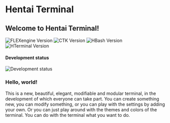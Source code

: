 # Hentai Terminal
## Welcome to Hentai Terminal!

![FLEXengine Version](https://img.shields.io/badge/FLEXengine-8.1.314-brightgreen) ![CTK Version](https://img.shields.io/badge/CTK-1.3.207-brightgreen) ![HBash Version](https://img.shields.io/badge/Hentai%20Bash-2.0.010-blueviolet) ![HTerminal Version](https://img.shields.io/badge/Hentai%20Terminal-2.0.010-blueviolet)

#### Development status
![Development status](https://img.shields.io/badge/Already%20done-70%20%25-yellowgreen)

### Hello, world!

This is a new, beautiful, elegant, modifiable and modular terminal, in the development of which everyone can take part. You can create something new, you can modify something, or you can play with the settings by adding your own. Or you can just play around with the themes and colors of the terminal. You can do with the terminal what you want to do.
